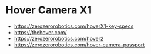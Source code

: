 # Hover Camera X1

* https://zerozerorobotics.com/hoverX1-key-specs
* https://thehover.com/
* https://zerozerorobotics.com/hover2
* https://zerozerorobotics.com/hover-camera-passport

